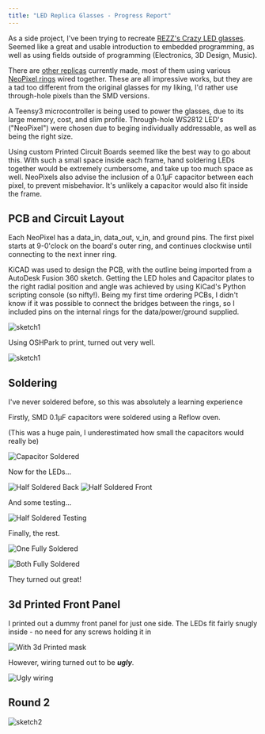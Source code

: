 ```yaml
---
title: "LED Replica Glasses - Progress Report"
---
```


As a side project, I've been trying to recreate 
[REZZ's Crazy LED glasses](./../_assets/led_glasses_initial/rezz.jpg). 
Seemed like a great and usable introduction to embedded programming, as well
as using fields outside of programming (Electronics, 3D Design, Music). 

There are [other replicas](https://www.etsy.com/listing/545785280/arcane-led-goggles-88-full-color-leds?ga_order=most_relevant&ga_search_type=all&ga_view_type=gallery&ga_search_query=led%20goggles&ref=sr_gallery-1-1)
currently made, most of them using various [NeoPixel rings](https://www.adafruit.com/product/1463)
wired together. These are all impressive works, but they are a tad too different from the original
glasses for my liking, I'd rather use through-hole pixels than the SMD versions.

A Teensy3 microcontroller is being used to power the glasses, due to its large memory, cost, 
and slim profile. Through-hole WS2812 LED's ("NeoPixel") were chosen due to beging individually
addressable, as well as being the right size.

Using custom Printed Circuit Boards seemed like the best way to go about this. With such a small
space inside each frame, hand soldering LEDs together would be extremely cumbersome, and take
up too much space as well. NeoPixels also advise the inclusion of a 0.1µF capacitor between each
pixel, to prevent misbehavior. It's unlikely a capacitor would also fit inside the frame.

## PCB and Circuit Layout

Each NeoPixel has a data_in, data_out, v_in, and ground pins. The first pixel starts at 9-0'clock
on the board's outer ring, and continues clockwise until connecting to the next inner ring. 

KiCAD was used to design the PCB, with the outline being imported from a AutoDesk Fusion 360 sketch. 
Getting the LED holes and Capacitor plates to the right radial position and angle was achieved by
using KiCad's Python scripting console (so nifty!). Being my first time ordering PCBs, I didn't know
if it was possible to connect the bridges between the rings, so I included pins on the internal rings
for the data/power/ground supplied.

![sketch1](./../_assets/led_glasses_initial/PCB_sketch1.jpg)

Using OSHPark to print, turned out very well. 

![sketch1](./../_assets/led_glasses_initial/PCB1_initial.jpg)


## Soldering
I've never soldered before, so this was absolutely a learning experience

Firstly, SMD 0.1µF capacitors were soldered using a Reflow oven.

(This was a huge pain, I underestimated how small the capacitors would really be)

![Capacitor Soldered](./../_assets/led_glasses_initial/PCB1_cap_solder.jpg)

Now for the LEDs...

![Half Soldered Back](./../_assets/led_glasses_initial/PCB1_led_solder_b.jpg)
![Half Soldered Front](./../_assets/led_glasses_initial/PCB1_led_solder_f.jpg)

And some testing...

![Half Soldered Testing](./../_assets/led_glasses_initial/PCB1_test_wiring.jpg)

Finally, the rest.

![One Fully Soldered](./../_assets/led_glasses_initial/PCB1_led_solder_final.jpg)

![Both Fully Soldered](./../_assets/led_glasses_initial/PCB1_final.jpg)

They turned out great! 

## 3d Printed Front Panel

I printed out a dummy front panel for just one side. The LEDs fit fairly snugly inside - 
no need for any screws holding it in

![With 3d Printed mask](./../_assets/led_glasses_initial/3Dprint_front.jpg)

However, wiring turned out to be **_ugly_**.

![Ugly wiring](./../_assets/led_glasses_initial/PCB1_ugly_wires.jpg)


## Round 2

![sketch2](./../_assets/led_glasses_initial/PCB_sketch2.jpg)
